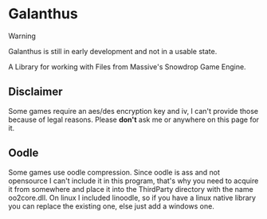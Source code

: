 # Galanthus

> [!WARNING]
> Galanthus is still in early development and not in a usable state.

A Library for working with Files from Massive's Snowdrop Game Engine.

## Disclaimer

Some games require an aes/des encryption key and iv, I can't provide those because of legal reasons.
Please **don't** ask me or anywhere on this page for it.

## Oodle

Some games use oodle compression. Since oodle is ass and not opensource I can't include it in this program, that's why you need to acquire it from somewhere and place it into the ThirdParty directory with the name oo2core.dll.
On linux I included linoodle, so if you have a linux native library you can replace the existing one, else just add a windows one.

